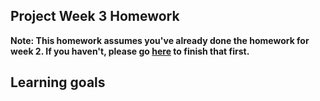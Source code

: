 ## Project Week 3 Homework

**Note: This homework assumes you've already done the homework for week 2. If you haven't, please go [here](week2.md) to finish that first.**

## Learning goals
